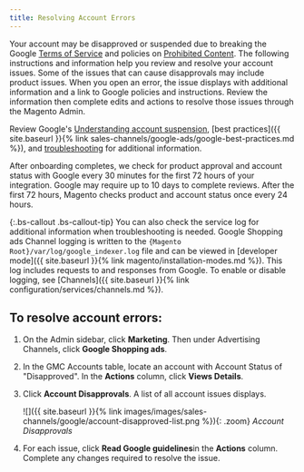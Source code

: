 ```yaml
---
title: Resolving Account Errors
---
```



Your account may be disapproved or suspended due to breaking the Google [Terms of Service][1] and policies on [Prohibited Content][2]. The following instructions and information help you review and resolve your account issues. Some of the issues that can cause disapprovals may include product issues. When you open an error, the issue displays with additional information and a link to Google policies and instructions. Review the information then complete edits and actions to resolve those issues through the Magento Admin.

Review Google's [Understanding account suspension][3], [best practices]({{ site.baseurl }}{% link sales-channels/google-ads/google-best-practices.md %}), and [troubleshooting][4] for additional information.

After onboarding completes, we check for product approval and account status with Google every 30 minutes for the first 72 hours of your integration. Google may require up to 10 days to complete reviews. After the first 72 hours, Magento checks product and account status once every 24 hours.

{:.bs-callout .bs-callout-tip}
You can also check the service log for additional information when troubleshooting is needed. Google Shopping ads Channel logging is written to the `{Magento Root}/var/log/google_indexer.log` file and can be viewed in [developer mode]({{ site.baseurl }}{% link magento/installation-modes.md %}). This log includes requests to and responses from Google. To enable or disable logging, see [Channels]({{ site.baseurl }}{% link configuration/services/channels.md %}).

## To resolve account errors:

1. On the Admin sidebar, click **Marketing**. Then under Advertising Channels, click **Google Shopping ads**.

1. In the GMC Accounts table, locate an account with Account Status of "Disapproved". In the **Actions** column, click **Views Details**.

1. Click **Account Disapprovals**. A list of all account issues displays.

    ![]({{ site.baseurl }}{% link images/images/sales-channels/google/account-disapproved-list.png %}){: .zoom}
    *Account Disapprovals*

1. For each issue, click **Read Google guidelines**in the **Actions** column. Complete any changes required to resolve the issue.

[1]: https://support.google.com/merchants/answer/160173?hl=en
[2]: https://support.google.com/merchants/answer/6149970?hl=en
[3]: https://support.google.com/merchants/answer/2948694
[4]: https://support.magento.com/hc/en-us/articles/360026926371
